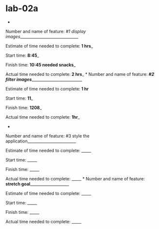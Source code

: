 # lab-02a

* 
Number and name of feature: _#1 display images_______________________________

Estimate of time needed to complete: __1 hrs___

Start time: __8:45___

Finish time: __10:45  needed snacks___

Actual time needed to complete: __2 hrs___
*
Number and name of feature: ___#2 filter images_____________________________

Estimate of time needed to complete: __1 hr__

Start time: __11___

Finish time: __1208___

Actual time needed to complete: __1hr___

* 
Number and name of feature: #3 style the application_________________________

Estimate of time needed to complete: _____

Start time: _____

Finish time: _____

Actual time needed to complete: _____
*
Number and name of feature: ______stretch goal__________________________

Estimate of time needed to complete: _____

Start time: _____

Finish time: _____

Actual time needed to complete: _____